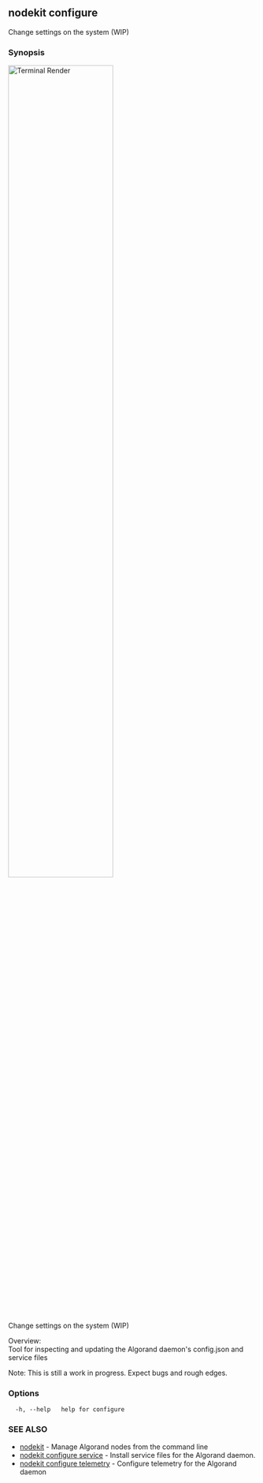 ## nodekit configure

Change settings on the system (WIP)

### Synopsis

                                                                                    
<img alt="Terminal Render" src="/assets/nodekit.png" width="65%">                             
                                                                                    
                                                                                    
Change settings on the system (WIP)                                                 
                                                                                    
Overview:                                                                           
Tool for inspecting and updating the Algorand daemon's config.json and service files
                                                                                    
Note: This is still a work in progress. Expect bugs and rough edges.                

### Options

```
  -h, --help   help for configure
```

### SEE ALSO

* [nodekit](/README.md)	 - Manage Algorand nodes from the command line
* [nodekit configure service](/man/nodekit_configure_service.md)	 - Install service files for the Algorand daemon.
* [nodekit configure telemetry](/man/nodekit_configure_telemetry.md)	 - Configure telemetry for the Algorand daemon

